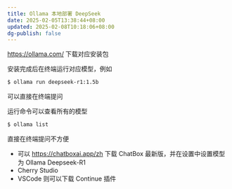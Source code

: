 ```yaml
---
title: Ollama 本地部署 DeepSeek
date: 2025-02-05T13:38:44+08:00
updated: 2025-02-08T10:18:06+08:00
dg-publish: false
---
```


<https://ollama.com/> 下载对应安装包

安装完成后在终端运行对应模型，例如

```sh
$ ollama run deepseek-r1:1.5b
```

可以直接在终端提问

运行命令可以查看所有的模型

```sh
$ ollama list
```

直接在终端提问不方便

- 可以 <https://chatboxai.app/zh> 下载 ChatBox 最新版，并在设置中设置模型为 Ollama Deepseek-R1
- Cherry Studio
- VSCode 则可以下载 Continue 插件
